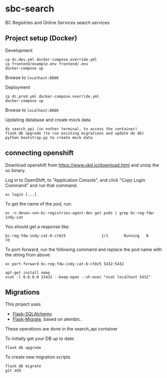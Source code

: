 # sbc-search
BC Registries and Online Services search services

## Project setup (Docker)

Development
```
cp dc.dev.yml docker-compose.override.yml
cp frontend/example.env frontend/.env
docker-compose up
```
Browse to `localhost:8080`

Deployment
```
cp dc.prod.yml docker-compose.override.yml
docker-compose up
```
Browse to `localhost:8080`

Updating database and create mock data
```
dx search_api (in nother terminal, to access the container)
flask db upgrade (to run existing migrations and update de db)
python bootstrap.py to create mock data
```

## connecting openshift

Download openshift from https://www.okd.io/download.html and unzip the oc binary.

Log in to OpenShift, to "Application Console", and click "Copy Login Command" and run that command.

```
oc login [...]
```

To get the name of the pod, run:
```
oc -n devex-von-bc-registries-agent-dev get pods | grep bc-reg-fdw-indy-cat
```

You should get a response like:
```
bc-reg-fdw-indy-cat-6-ct8z5                1/1       Running   0          7d
```

To port-forward, run the following command and replace the pod name with the string from above:
```
oc port-forward bc-reg-fdw-indy-cat-6-ct8z5 5432:5432
```

```
apt-get install nmap
ncat -l 0.0.0.0 15432 --keep-open --sh-exec "ncat localhost 5432"
```

## Migrations

This project uses
  * [Flask-SQLAlchemy](https://flask-sqlalchemy.palletsprojects.com/en/2.x/quickstart/)
  * [Flask-Migrate](https://flask-migrate.readthedocs.io/en/latest/), based on alembic.

These operations are done in the search_api container

To initially get your DB up to date:
```
flask db upgrade
```

To create new migration scripts
```
flask db migrate
git add
```


